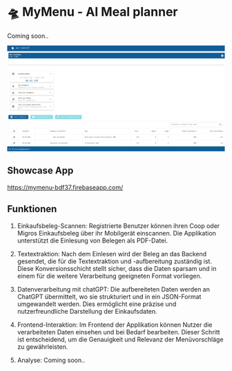 # 🛸 MyMenu - AI Meal planner

Coming soon..

![alt text](image.png)

## Showcase App

<https://mymenu-bdf37.firebaseapp.com/>

## Funktionen

1. Einkaufsbeleg-Scannen: Registrierte Benutzer können ihren Coop oder Migros Einkaufsbeleg über ihr Mobilgerät einscannen. Die Applikation unterstützt die Einlesung von Belegen als PDF-Datei.

2. Textextraktion: Nach dem Einlesen wird der Beleg an das Backend gesendet, die für die Textextraktion und -aufbereitung zuständig ist. Diese Konversionsschicht stellt sicher, dass die Daten sparsam und in einem für die weitere Verarbeitung geeigneten Format vorliegen.

3. Datenverarbeitung mit chatGPT: Die aufbereiteten Daten werden an ChatGPT übermittelt, wo sie strukturiert und in ein JSON-Format umgewandelt werden. Dies ermöglicht eine präzise und nutzerfreundliche Darstellung der Einkaufsdaten.

4. Frontend-Interaktion: Im Frontend der Applikation können Nutzer die verarbeiteten Daten einsehen und bei Bedarf bearbeiten. Dieser Schritt ist entscheidend, um die Genauigkeit und Relevanz der Menüvorschläge zu gewährleisten.

5. Analyse: Coming soon..
